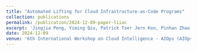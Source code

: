 ```yaml
---
title: "Automated Lifting for Cloud Infrastructure-as-Code Programs"
collection: publications
permalink: /publication/2024-12-09-paper-liiac
excerpt: 'Jingjia Peng, Yiming Qiu, Patrick Tser Jern Kon, Pinhan Zhao, <u><b>Yibo Huang</b></u>, Zheng Guo, Xinyu Wang and Ang Chen. <u>Accepted</u>'
date: 2024-12-09
venue: '6th International Workshop on Cloud Intelligence - AIOps (AIOps 2025)'
---
```



